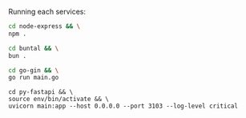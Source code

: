 Running each services:

```bash
cd node-express && \
npm .
```

```bash
cd buntal && \
bun .
```

```bash
cd go-gin && \
go run main.go
```

```
cd py-fastapi && \
source env/bin/activate && \
uvicorn main:app --host 0.0.0.0 --port 3103 --log-level critical
```
